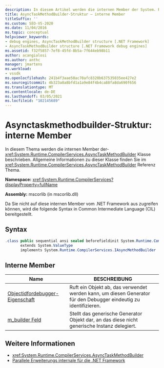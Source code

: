 ```yaml
---
description: In diesem Artikel werden die internen Member der System. Runtime. CompilerServices. asynctaskmethodbuilder-Klasse beschrieben.
title: AsyncTaskMethodBuilder-Struktur – interne Member
titleSuffix: ''
ms.custom: SEO-VS-2020
ms.date: 11/04/2016
ms.topic: conceptual
helpviewer_keywords:
- debug engines, AsyncTaskMethodBuilder structure [.NET Framework]
- AsyncTaskMethodBuilder structure [.NET Framework debug engines]
ms.assetid: f32f5857-7ef8-45fd-8b5a-7f644eb98b11
author: acangialosi
ms.author: anthc
manager: jmartens
ms.workload:
- vssdk
ms.openlocfilehash: 241b4f3aae50ac70afc8320b637535035ee427e2
ms.sourcegitcommit: 4b323a8a8bfd1a1a9e84f4b4ca88fa8da690f656
ms.translationtype: MT
ms.contentlocale: de-DE
ms.lasthandoff: 03/05/2021
ms.locfileid: "102145689"
---
```

# <a name="asynctaskmethodbuilder-structure---internal-members"></a>Asynctaskmethodbuilder-Struktur: interne Member
In diesem Thema werden die internen Member der- <xref:System.Runtime.CompilerServices.AsyncTaskMethodBuilder> Klasse beschrieben. Allgemeine Informationen zu dieser Klasse finden Sie im <xref:System.Runtime.CompilerServices.AsyncTaskMethodBuilder> Referenz Thema.

 **Namespace:** <xref:System.Runtime.CompilerServices?displayProperty=fullName>

 **Assembly:** mscorlib (in mscorlib.dll)

 Da Sie nicht auf diese internen Member vom .NET Framework aus zugreifen können, wird die folgende Syntax in Common Intermediate Language (CIL) bereitgestellt.

## <a name="syntax"></a>Syntax

```csharp
.class public sequential ansi sealed beforefieldinit System.Runtime.CompilerServices.AsyncTaskMethodBuilder
       extends System.ValueType
       implements System.Runtime.CompilerServices.IAsyncMethodBuilder
```

## <a name="internal-members"></a>Interne Member

|Name|BESCHREIBUNG|
|----------|-----------------|
|[Objectidfordebugger-Eigenschaft](../../extensibility/debugger/asynctaskmethodbuilder-objectidfordebugger-property.md)|Ruft ein Objekt ab, das verwendet werden kann, um diesen Generator für den Debugger eindeutig zu identifizieren.|
|[m_builder Feld](../../extensibility/debugger/asynctaskmethodbuilder-m-builder-field.md)|Stellt das generische Generator Objekt dar, an das diese nicht generische Instanz delegiert.|

## <a name="see-also"></a>Weitere Informationen
- <xref:System.Runtime.CompilerServices.AsyncTaskMethodBuilder>
- [Parallele Erweiterungs internale für die .NET Framework](../../extensibility/debugger/parallel-extension-internals-for-the-dotnet-framework.md)
